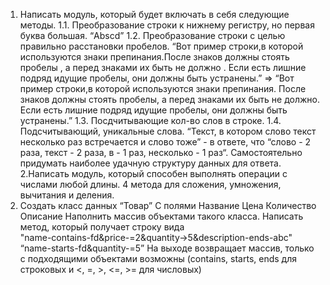 1. Написать модуль, который будет включать в себя следующие методы.
   1.1. Преобразование строки к нижнему регистру, но первая буква большая. “Abscd”
   1.2. Преобразование строки с целью правильно расстановки пробелов. “Вот пример строки,в которой используются знаки препинания.После знаков должны стоять пробелы , а перед знаками их быть не должно . Если есть лишние подряд идущие пробелы, они должны быть устранены.” =>
   “Вот пример строки,в которой используются знаки препинания. После знаков должны стоять пробелы, а перед знаками их быть не должно. Если есть лишние подряд идущие пробелы, они должны быть устранены.”
   1.3. Посдчитывающие кол-во слов в строке.
   1.4. Подсчитывающий, уникальные слова. “Текст, в котором слово текст несколько раз встречается и слово тоже” - в ответе, что “слово - 2 раза, текст - 2 раза, в - 1 раз, несколько - 1 раз“. Самостоятельно придумать наиболее удачную структуру данных для ответа.
   2.Написать модуль, который способен выполнять операции с числами любой длины.
   4 метода для сложения, умножения, вычитания и деления.
2. Создать класс данных “Товар”
   С полями
   Название
   Цена
   Количество
   Описание
   Наполнить массив объектами такого класса.
   Написать метод, который получает строку вида  
    "name-contains-fd&price-=2&quantity->5&description-ends-abc"
   “name-starts-fd&quantity-=5”
   На выходе возвращает массив, только с подходящими объектами
   возможны (contains, starts, ends для строковых и <, =, >, <=, >= для числовых)
